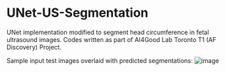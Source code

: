 # UNet-US-Segmentation
UNet implementation modified to segment head circumference in fetal ultrasound images. Codes written as part of AI4Good Lab Toronto T1 (AF Discovery) Project.

Sample input test images overlaid with predicted segmentations:
![image](https://github.com/KarissaChan1/UNet-US-Segmentation/assets/84393649/ba335ef0-c90e-462b-9450-33619b365294)
